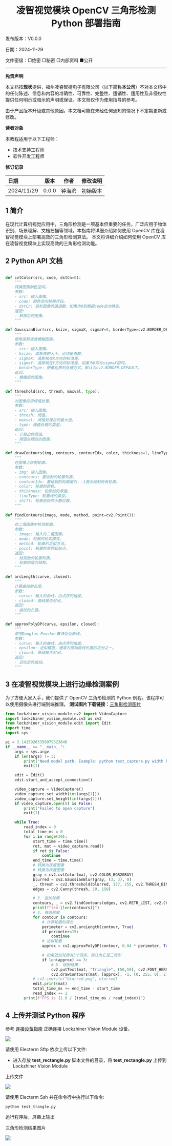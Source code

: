 <h1 align="center">凌智视觉模块 OpenCV 三角形检测 Python 部署指南</h1>

发布版本：V0.0.0

日期：2024-11-29

文件密级：□绝密 □秘密 □内部资料 ■公开  

---

**免责声明**  

本文档按**现状**提供，福州凌睿智捷电子有限公司（以下简称**本公司**）不对本文档中的任何陈述、信息和内容的准确性、可靠性、完整性、适销性、适用性及非侵权性提供任何明示或暗示的声明或保证。本文档仅作为使用指导的参考。  

由于产品版本升级或其他原因，本文档可能在未经任何通知的情况下不定期更新或修改。  

**读者对象**  

本教程适用于以下工程师：  

- 技术支持工程师  
- 软件开发工程师  

**修订记录**  

| **日期**     | **版本** | **作者** | **修改说明** |
|:-----------| -------- |--------| ------------ |
| 2024/11/29 | 0.0.0    | 钟海滨    | 初始版本     |

## 1 简介

在现代计算机视觉应用中，三角形检测是一项基本但重要的任务，广泛应用于物体识别、场景理解、文档扫描等领域。本指南将详细介绍如何使用 OpenCV 库在凌智视觉模块上部署高效的三角形检测算法。 本文将详细介绍如何使用 OpenCV 库在凌智视觉模块上实现高效的三角形检测功能。

## 2 Python API 文档

```python

def cvtColor(src, code, dstCn=0):
    """
    转换图像颜色空间。
    参数:
    - src: 输入图像。
    - code: 颜色空间转换代码。
    - dstCn: 目标图像的通道数，如果为0则根据code自动确定。
    返回:
    - 转换后的图像。
    """

def GaussianBlur(src, ksize, sigmaX, sigmaY=0, borderType=cv2.BORDER_DEFAULT):
    """
    使用高斯滤波模糊图像。
    参数:
    - src: 输入图像。
    - ksize: 高斯核的大小，必须是奇数。
    - sigmaX: 高斯核在X方向的标准差。
    - sigmaY: 高斯核在Y方向的标准差，如果为0则与sigmaX相同。
    - borderType: 图像边界的处理方式，默认为cv2.BORDER_DEFAULT。
    返回:
    - 模糊后的图像。
    """

def threshold(src, thresh, maxval, type):
    """
    对图像应用阈值处理。
    参数:
    - src: 输入图像。
    - thresh: 阈值。
    - maxval: 阈值处理后的最大值。
    - type: 阈值处理的类型。
    返回:
    - 计算出的阈值。
    - 阈值处理后的图像。
    """

def drawContours(img, contours, contourIdx, color, thickness=1, lineType=8, shift=0):
    """
    在图像上绘制轮廓。
    参数:
    - img: 输入图像。
    - contours: 要绘制的轮廓列表。
    - contourIdx: 要绘制的轮廓索引，-1表示绘制所有轮廓。
    - color: 轮廓的颜色。
    - thickness: 轮廓线的厚度。
    - lineType: 轮廓线的类型。
    - shift: 轮廓坐标的小数位数。
    """
 
def findContours(image, mode, method, point=cv2.Point()):
    """
    在二值图像中检测轮廓。
    参数:
    - image: 输入的二值图像。
    - mode: 轮廓的检索模式。
    - method: 轮廓的近似方法。
    - point: 轮廓检索的起始点。
    返回:
    - 检测到的轮廓列表。
    - 轮廓的层次结构。
    """

def arcLength(curve, closed):
    """
    计算曲线的长度。
    参数:
    - curve: 输入的曲线，由点序列组成。
    - closed: 曲线是否封闭。
    返回:
    - 曲线的长度。
    """

def approxPolyDP(curve, epsilon, closed):
    """
    使用Douglas-Peucker算法近似曲线。
    参数:
    - curve: 输入的曲线，由点序列组成。
    - epsilon: 近似精度，通常为原始曲线长度的百分之一。
    - closed: 曲线是否封闭。
    返回:
    - 近似后的曲线。
    """

```

## 3 在凌智视觉模块上进行边缘检测案例 

为了方便大家入手，我们提供了 OpenCV 三角形检测的 Python 例程。该程序可以使用摄像头进行端到端推理。
**测试图片下载链接：**[三角形检测图片](https://gitee.com/LockzhinerAI/LockzhinerVisionModule/releases/download/v0.0.4/triangle.png)

```python
from lockzhiner_vision_module.cv2 import VideoCapture
import lockzhiner_vision_module.cv2 as cv2
from lockzhiner_vision_module.edit import Edit
import time
import sys

pi = 3.14159265358979323846
if __name__ == "__main__":
    args = sys.argv
    if len(args) != 3:
        print("Need model path. Example: python test_capture.py width height")
        exit(1)

    edit = Edit()
    edit.start_and_accept_connection()

    video_capture = VideoCapture()
    video_capture.set_width(int(args[1]))
    video_capture.set_height(int(args[2]))
    if video_capture.open(0) is False:
        print("Failed to open capture")
        exit(1)

    while True:
        read_index = 0
        total_time_ms = 0
        for i in range(30):
            start_time = time.time()
            ret, mat = video_capture.read()
            if ret is False:
                continue
            end_time = time.time()
            # 转换为灰度图像
            # 转换为灰度图像
            gray = cv2.cvtColor(mat, cv2.COLOR_BGR2GRAY)
            blurred = cv2.GaussianBlur(gray, (3, 3), 0)
            _, thresh = cv2.threshold(blurred, 127, 255, cv2.THRESH_BINARY)
            edges = cv2.Canny(thresh, 50, 150)

            # 3. 查找轮廓
            contours, _ = cv2.findContours(edges, cv2.RETR_LIST, cv2.CHAIN_APPROX_NONE)
            print(f"len:{len(contours)}")
            # 4. 筛选轮廓
            for contour in contours:
                # 计算轮廓的周长
                perimeter = cv2.arcLength(contour, True)
                if perimeter<15:
                    continue
                # 近似轮廓
                approx = cv2.approxPolyDP(contour, 0.04 * perimeter, True)

                # 如果近似轮廓有3个顶点，则认为它是三角形
                if len(approx) == 3:
                    # 5. 绘制结果
                    cv2.putText(mat, "Triangle", (50,50), cv2.FONT_HERSHEY_SIMPLEX, 1, (0, 0, 255), )
                    cv2.drawContours(mat, [approx], -1, (0, 255, 0), 2)
            # cv2.imwrite("blurred.png", blurred)
            edit.print(mat)
            total_time_ms += end_time - start_time
            read_index += 1
        print(f"FPS is {1.0 / (total_time_ms / read_index)}")


```
## 4 上传并测试 Python 程序

参考 [连接设备指南](../../../../docs/introductory_tutorial/connect_device_using_ssh.md) 正确连接 Lockzhiner Vision Module 设备。

![](../../../../docs/introductory_tutorial/images/connect_device_using_ssh/ssh_success.png)

请使用 Electerm Sftp 依次上传以下文件:

- 进入存放 **test_rectangle.py** 脚本文件的目录，将 **test_rectangle.py** 上传到 Lockzhiner Vision Module

上传文件

![](./images/uploads.png)

请使用 Electerm Ssh 并在命令行中执行以下命令:

```bash
python test_trangle.py
```

运行程序后，屏幕上输出 

三角形检测结果图片

![](./images/triangle-rest.png)



